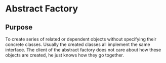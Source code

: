 # Abstract Factory

## Purpose

To create series of related or dependent objects without specifying their concrete classes.
Usually the created classes all implement the same interface. The client of the abstract factory does not care about how these objects are created, he just knows how they go together.
